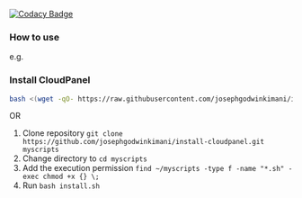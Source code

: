 [![Codacy Badge](https://app.codacy.com/project/badge/Grade/71386857f759416eb1f9af2556490e3e)](https://app.codacy.com/gh/josephgodwinkimani/install-cloudpanel/dashboard?utm_source=gh&utm_medium=referral&utm_content=&utm_campaign=Badge_grade)

### How to use

e.g.

### Install CloudPanel

```bash
bash <(wget -qO- https://raw.githubusercontent.com/josephgodwinkimani/install-cloudpanel/main/install)
```

OR

1. Clone repository `git clone https://github.com/josephgodwinkimani/install-cloudpanel.git myscripts`
2. Change directory to `cd myscripts`
3. Add the execution permission `find ~/myscripts -type f -name "*.sh" -exec chmod +x {} \;`
4. Run `bash install.sh`
